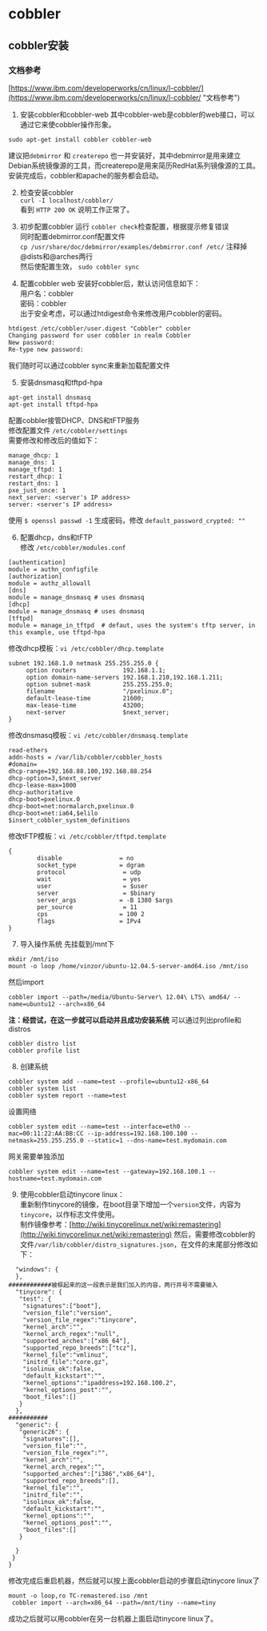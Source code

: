 # cobbler
## cobbler安装
### 文档参考
[https://www.ibm.com/developerworks/cn/linux/l-cobbler/](https://www.ibm.com/developerworks/cn/linux/l-cobbler/ "文档参考")
1. 安装cobbler和cobbler-web
  其中cobbler-web是cobbler的web接口，可以通过它来使cobbler操作形象。
```
sudo apt-get install cobbler cobbler-web
```
建议把`debmirror` 和 `createrepo` 也一并安装好，其中debmirror是用来建立Debian系统镜像源的工具，而createrepo是用来简历RedHat系列镜像源的工具。  
安装完成后，cobbler和apache的服务都会启动。

2. 检查安装cobbler  
  `curl -I localhost/cobbler/`  
  看到 `HTTP 200 OK` 说明工作正常了。  

3. 初步配置cobbler
  运行 `cobbler check`检查配置，根据提示修复错误  
  同时配置debmirror.conf配置文件  
```cp /usr/share/doc/debmirror/examples/debmirror.conf /etc/```
  注释掉@dists和@arches两行  
  然后使配置生效， `sudo cobbler sync`

4. 配置cobbler web
安装好cobbler后，默认访问信息如下：  
用户名：cobbler  
密码：cobbler  
出于安全考虑，可以通过htdigest命令来修改用户cobbler的密码。
```
htdigest /etc/cobbler/user.digest "Cobbler" cobbler
Changing password for user cobbler in realm Cobbler 
New password: 
Re-type new password:
```
我们随时可以通过cobbler sync来重新加载配置文件

5. 安装dnsmasq和tftpd-hpa
```
apt-get install dnsmasq
apt-get install tftpd-hpa
```
配置cobbler接管DHCP、DNS和tFTP服务  
修改配置文件 `/etc/cobbler/settings`  
需要修改和修改后的值如下：  
```
manage_dhcp: 1
manage_dns: 1
manage_tftpd: 1
restart_dhcp: 1
restart_dns: 1
pxe_just_once: 1
next_server: <server's IP address>
server: <server's IP address>
```
使用 `$ openssl passwd -1` 生成密码，修改 `default_password_crypted: ""`

6. 配置dhcp，dns和tFTP  
修改 `/etc/cobbler/modules.conf`
```
[authentication]
module = authn_configfile
[authorization]
module = authz_allowall
[dns]
module = manage_dnsmasq # uses dnsmasq
[dhcp]
module = manage_dnsmasq # uses dnsmasq 
[tftpd]
module = manage_in_tftpd  # defaut, uses the system's tftp server, in this example, use tftpd-hpa
```  
修改dhcp模板：`vi /etc/cobbler/dhcp.template`  
```
subnet 192.168.1.0 netmask 255.255.255.0 {
     option routers             192.168.1.1;
     option domain-name-servers 192.168.1.210,192.168.1.211;
     option subnet-mask         255.255.255.0;
     filename                   "/pxelinux.0";
     default-lease-time         21600;
     max-lease-time             43200;
     next-server                $next_server;
}
```
修改dnsmasq模板：`vi /etc/cobbler/dnsmasq.template `
```
read-ethers
addn-hosts = /var/lib/cobbler/cobbler_hosts
#domain=
dhcp-range=192.168.88.100,192.168.88.254
dhcp-option=3,$next_server
dhcp-lease-max=1000
dhcp-authoritative
dhcp-boot=pxelinux.0
dhcp-boot=net:normalarch,pxelinux.0
dhcp-boot=net:ia64,$elilo
$insert_cobbler_system_definitions
```
修改tFTP模板：`vi /etc/cobbler/tftpd.template`
```
{
		disable                = no
        socket_type            = dgram
        protocol                = udp
        wait                    = yes
        user                    = $user
        server                  = $binary
        server_args            = -B 1380 $args
        per_source              = 11
        cps                    = 100 2
        flags                  = IPv4
}
```

7. 导入操作系统
先挂载到/mnt下
```
mkdir /mnt/iso
mount -o loop /home/vinzor/ubuntu-12.04.5-server-amd64.iso /mnt/iso
```
然后import
```
cobbler import --path=/media/Ubuntu-Server\ 12.04\ LTS\ amd64/ --name=ubuntu12 --arch=x86_64    
```
**注：经尝试，在这一步就可以启动并且成功安装系统**
可以通过列出profile和distros
```
cobbler distro list
cobbler profile list
```

8. 创建系统
```
cobbler system add --name=test --profile=ubuntu12-x86_64
cobbler system list
cobbler system report --name=test
```
设置网络
```
cobbler system edit --name=test --interface=eth0 --mac=00:11:22:AA:BB:CC --ip-address=192.168.100.100 --netmask=255.255.255.0 --static=1 --dns-name=test.mydomain.com
```
网关需要单独添加
```
cobbler system edit --name=test --gateway=192.168.100.1 --hostname=test.mydomain.com
```

9. 使用cobbler启动tinycore linux：  
重新制作tinycore的镜像，在boot目录下增加一个`version`文件，内容为`tinycore`，以作标志文件使用。  
制作镜像参考：[http://wiki.tinycorelinux.net/wiki:remastering](http://wiki.tinycorelinux.net/wiki:remastering)
然后，需要修改cobbler的文件`/var/lib/cobbler/distro_signatures.json`，在文件的末尾部分修改如下：  
```
  "windows": {
  },
############被框起来的这一段表示是我们加入的内容，两行井号不需要输入
  "tinycore": {
   "test": {
    "signatures":["boot"],
    "version_file":"version",
    "version_file_regex":"tinycore",
    "kernel_arch":"",
    "kernel_arch_regex":"null",
    "supported_arches":["x86_64"],
    "supported_repo_breeds":["tcz"],
    "kernel_file":"vmlinuz",
    "initrd_file":"core.gz",
    "isolinux_ok":false,
    "default_kickstart":"",
    "kernel_options":"ipaddress=192.168.100.2",
    "kernel_options_post":"",
    "boot_files":[]
   }
  },
###########
  "generic": {
   "generic26": {
    "signatures":[],
    "version_file":"",
    "version_file_regex":"",
    "kernel_arch":"",
    "kernel_arch_regex":"",
    "supported_arches":["i386","x86_64"],
    "supported_repo_breeds":[],
    "kernel_file":"",
    "initrd_file":"",
    "isolinux_ok":false,
    "default_kickstart":"",
    "kernel_options":"",
    "kernel_options_post":"",
    "boot_files":[]
   }

  }
 }
}

```
修改完成后重启机器，然后就可以按上面cobbler启动的步骤启动tinycore linux了  
```
mount -o loop,ro TC-remastered.iso /mnt
 cobbler import --arch=x86_64 --path=/mnt/tiny --name=tiny
```
成功之后就可以用cobbler在另一台机器上面启动tinycore linux了。